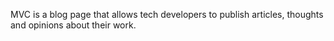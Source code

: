 MVC is a blog page that allows tech developers to publish articles, thoughts and opinions about their work. 
